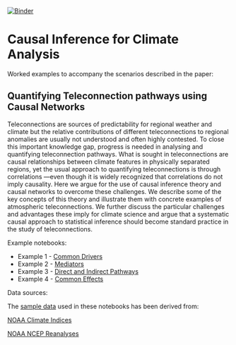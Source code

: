 [![Binder](https://mybinder.org/badge_logo.svg)](https://mybinder.org/v2/gh/informatics-lab/causality/master)

# Causal Inference for Climate Analysis

Worked examples to accompany the scenarios described in the paper:

## Quantifying Teleconnection pathways using Causal Networks
Teleconnections are sources of predictability for regional weather and climate but the relative contributions of different teleconnections to regional anomalies are usually not understood and often highly contested. To close this important knowledge gap, progress is needed in analysing and quantifying teleconnection pathways. What is sought in teleconnections are causal relationships between climate features in physically separated regions, yet the usual approach to quantifying teleconnections is through correlations —even though it is widely recognized that correlations do not imply causality. Here we argue for the use of causal inference theory and causal networks to overcome these challenges. We describe some of the key concepts of this theory and illustrate them with concrete examples of atmospheric teleconnections. We further discuss the particular challenges and advantages these imply for climate science and argue that a systematic causal approach to statistical inference should become standard practice in the study of teleconnections.


Example notebooks:
- Example 1 - [Common Drivers](notebooks/example1_common_drivers.ipynb)
- Example 2 - [Mediators](notebooks/example2_mediators.ipynb)
- Example 3 - [Direct and Indirect Pathways](notebooks/example3_indirect_path.ipynb)
- Example 4 - [Common Effects](notebooks/example4_common_effects.ipynb)

Data sources:

The [sample data](sample_data) used in these notebooks has been derived from:

[NOAA Climate Indices](https://psl.noaa.gov/data/climateindices/list/)

[NOAA NCEP Reanalyses](https://psl.noaa.gov/cgi-bin/db_search/SearchMenus.pl)
